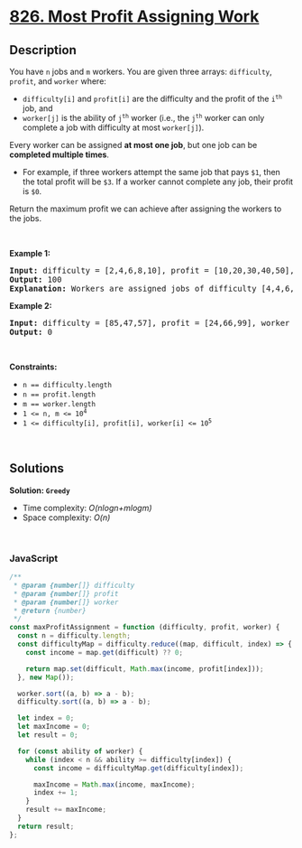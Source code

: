 # [826. Most Profit Assigning Work](https://leetcode.com/problems/most-profit-assigning-work)

## Description

<div class="elfjS" data-track-load="description_content"><p>You have <code>n</code> jobs and <code>m</code> workers. You are given three arrays: <code>difficulty</code>, <code>profit</code>, and <code>worker</code> where:</p>

<ul>
	<li><code>difficulty[i]</code> and <code>profit[i]</code> are the difficulty and the profit of the <code>i<sup>th</sup></code> job, and</li>
	<li><code>worker[j]</code> is the ability of <code>j<sup>th</sup></code> worker (i.e., the <code>j<sup>th</sup></code> worker can only complete a job with difficulty at most <code>worker[j]</code>).</li>
</ul>

<p>Every worker can be assigned <strong>at most one job</strong>, but one job can be <strong>completed multiple times</strong>.</p>

<ul>
	<li>For example, if three workers attempt the same job that pays <code>$1</code>, then the total profit will be <code>$3</code>. If a worker cannot complete any job, their profit is <code>$0</code>.</li>
</ul>

<p>Return the maximum profit we can achieve after assigning the workers to the jobs.</p>

<p>&nbsp;</p>
<p><strong class="example">Example 1:</strong></p>

<pre><strong>Input:</strong> difficulty = [2,4,6,8,10], profit = [10,20,30,40,50], worker = [4,5,6,7]
<strong>Output:</strong> 100
<strong>Explanation:</strong> Workers are assigned jobs of difficulty [4,4,6,6] and they get a profit of [20,20,30,30] separately.
</pre>

<p><strong class="example">Example 2:</strong></p>

<pre><strong>Input:</strong> difficulty = [85,47,57], profit = [24,66,99], worker = [40,25,25]
<strong>Output:</strong> 0
</pre>

<p>&nbsp;</p>
<p><strong>Constraints:</strong></p>

<ul>
	<li><code>n == difficulty.length</code></li>
	<li><code>n == profit.length</code></li>
	<li><code>m == worker.length</code></li>
	<li><code>1 &lt;= n, m &lt;= 10<sup>4</sup></code></li>
	<li><code>1 &lt;= difficulty[i], profit[i], worker[i] &lt;= 10<sup>5</sup></code></li>
</ul>
</div>

<p>&nbsp;</p>

## Solutions

**Solution: `Greedy`**

- Time complexity: <em>O(nlogn+mlogm)</em>
- Space complexity: <em>O(n)</em>

<p>&nbsp;</p>

### **JavaScript**

```js
/**
 * @param {number[]} difficulty
 * @param {number[]} profit
 * @param {number[]} worker
 * @return {number}
 */
const maxProfitAssignment = function (difficulty, profit, worker) {
  const n = difficulty.length;
  const difficultyMap = difficulty.reduce((map, difficult, index) => {
    const income = map.get(difficult) ?? 0;

    return map.set(difficult, Math.max(income, profit[index]));
  }, new Map());

  worker.sort((a, b) => a - b);
  difficulty.sort((a, b) => a - b);

  let index = 0;
  let maxIncome = 0;
  let result = 0;

  for (const ability of worker) {
    while (index < n && ability >= difficulty[index]) {
      const income = difficultyMap.get(difficulty[index]);

      maxIncome = Math.max(income, maxIncome);
      index += 1;
    }
    result += maxIncome;
  }
  return result;
};
```
